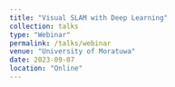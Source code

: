 ```yaml
---
title: "Visual SLAM with Deep Learning"
collection: talks
type: "Webinar"
permalink: /talks/webinar
venue: "University of Moratuwa"
date: 2023-09-07
location: "Online"
---
```

